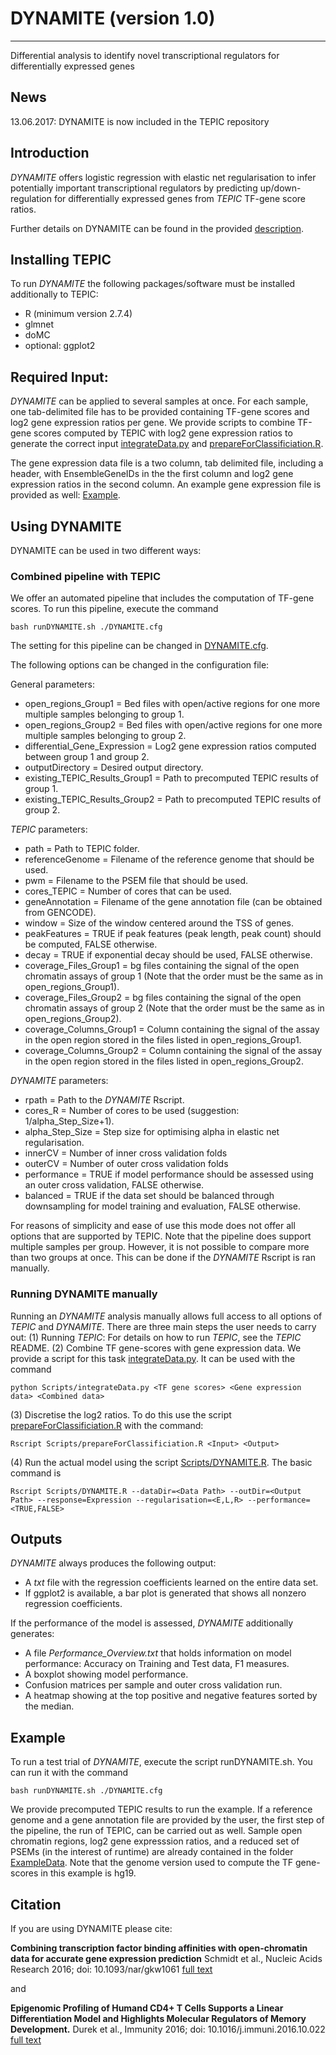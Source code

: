 # DYNAMITE (version 1.0)
-------
Differential analysis to identify novel transcriptional regulators for differentially expressed genes

## News
13.06.2017: DYNAMITE is now included in the TEPIC repository

## Introduction
*DYNAMITE* offers logistic regression with elastic net regularisation to infer
potentially important transcriptional regulators by predicting up/down-regulation for differentially expressed genes from *TEPIC* TF-gene score ratios. 

Further details on DYNAMITE can be found in the provided [description](/docs/Description.pdf).

## Installing TEPIC
To run *DYNAMITE* the following packages/software must be installed additionally to TEPIC:
* R (minimum version 2.7.4)
* glmnet
* doMC
* optional: ggplot2

## Required Input:
*DYNAMITE* can be applied to several samples at once. For each sample, one tab-delimited file has to be provided
containing TF-gene scores and log2 gene expression ratios per gene. We provide  scripts to combine TF-gene scores computed
by TEPIC with log2 gene expression ratios to generate the correct input [integrateData.py](Scripts/integrateData.py) and [prepareForClassificiation.R](Scripts/prepareForClassificiation.R).

The gene expression data file is a two column, tab delimited file, including a header, with EnsembleGeneIDs in the the first column and
log2 gene expression ratios in the second column. An example gene expression file is provided as well: 
[Example](ExampleData/TN_vs_TEM0_000001.txt).

## Using DYNAMITE
DYNAMITE can be used in two different ways:

### Combined pipeline with TEPIC
We offer an automated pipeline that includes the computation of TF-gene scores. To run this pipeline, execute the command

    bash runDYNAMITE.sh ./DYNAMITE.cfg

The setting for this pipeline can be changed in [DYNAMITE.cfg](DYNAMITE.cfg).

The following options can be changed in the configuration file:

General parameters:
* open_regions_Group1 = Bed files with open/active regions for one more multiple samples belonging to group 1.
* open_regions_Group2 = Bed files with open/active regions for one more multiple samples belonging to group 2.
* differential_Gene_Expression = Log2 gene expression ratios computed between group 1 and group 2.
* outputDirectory = Desired output directory.
* existing_TEPIC_Results_Group1 = Path to precomputed TEPIC results of group 1.
* existing_TEPIC_Results_Group2 = Path to precomputed TEPIC results of group 2.

*TEPIC* parameters:
* path = Path to TEPIC folder.
* referenceGenome = Filename of the reference genome that should be used.
* pwm = Filename to the PSEM file that should be used.
* cores_TEPIC = Number of cores that can be used.
* geneAnnotation = Filename of the gene annotation file (can be obtained from GENCODE).
* window = Size of the window centered around the TSS of genes.
* peakFeatures = TRUE if peak features (peak length, peak count) should be computed, FALSE otherwise.
* decay = TRUE if exponential decay should be used, FALSE otherwise.
* coverage_Files_Group1 = bg files containing the signal of the open chromatin assays of group 1 (Note that the order must be the same as in open_regions_Group1).
* coverage_Files_Group2 = bg files containing the signal of the open chromatin assays of group 2 (Note that the order must be the same as in open_regions_Group2).
* coverage_Columns_Group1 = Column containing the signal of the assay in the open region stored in the files listed in open_regions_Group1.
* coverage_Columns_Group2 = Column containing the signal of the assay in the open region stored in the files listed in open_regions_Group2.

*DYNAMITE* parameters:
* rpath = Path to the *DYNAMITE* Rscript.
* cores_R = Number of cores to be used (suggestion: 1/alpha_Step_Size+1).
* alpha_Step_Size = Step size for optimising alpha in elastic net regularisation.
* innerCV = Number of inner cross validation folds
* outerCV = Number of outer cross validation folds
* performance = TRUE if model performance should be assessed using an outer cross validation, FALSE otherwise.
* balanced = TRUE if the data set should be balanced through downsampling for model training and evaluation, FALSE otherwise. 

For reasons of simplicity and ease of use this mode does not offer all options that are supported by TEPIC.
Note that the pipeline does support multiple samples per group. However, it is not possible to compare more than two groups at once. 
This can be done if the *DYNAMITE* Rscript is ran manually. 

### Running DYNAMITE manually
Running an *DYNAMITE* analysis manually allows full access to all options of *TEPIC* and *DYNAMITE*. 
There are three main steps the user needs to carry out:
(1) Running *TEPIC*: For details on how to run *TEPIC*, see the *TEPIC* README.
(2) Combine TF gene-scores with gene expression data. We provide a script for this task [integrateData.py](Scripts/integrateData.py).
It can be used with the command

	python Scripts/integrateData.py <TF gene scores> <Gene expression data> <Combined data>

(3) Discretise the log2 ratios. To do this use the script [prepareForClassificiation.R](Scripts/prepareForClassificiation.R) with the command:

	Rscript Scripts/prepareForClassificiation.R <Input> <Output>
	
(4) Run the actual model using the script [Scripts/DYNAMITE.R](Scripts/DYNAMITE.R). The basic command is

	Rscript Scripts/DYNAMITE.R --dataDir=<Data Path> --outDir=<Output Path> --response=Expression --regularisation=<E,L,R> --performance=<TRUE,FALSE>

## Outputs
*DYNAMITE* always produces the following output:
* A *txt* file with the regression coefficients learned on the entire data set.
* If ggplot2 is available, a bar plot is generated that shows all nonzero regression coefficients.

If the performance of the model is assessed, *DYNAMITE* additionally generates:
* A file *Performance_Overview.txt* that holds information on model performance: Accuracy on Training and Test data, F1 measures.
* A boxplot showing model performance.
* Confusion matrices per sample and outer cross validation run. 
* A heatmap showing at the top positive and negative features sorted by the median.

## Example
To run a test trial of *DYNAMITE*, execute the script runDYNAMITE.sh. You can run it with the command

	bash runDYNAMITE.sh ./DYNAMITE.cfg

We provide precomputed TEPIC results to run the example. If a reference genome and a gene annotation file are provided by the user,
the first step of the pipeline, the run of TEPIC, can be carried out as well. Sample open chromatin regions, log2 gene expresssion ratios, and a reduced set of PSEMs (in the interest of runtime)
are already contained in the folder [ExampleData](ExampleData). Note that the genome version used to compute the TF gene-scores in this example is hg19. 

## Citation
If you are using DYNAMITE please cite:

**Combining transcription factor binding affinities with open-chromatin data for accurate gene expression prediction**
Schmidt et al., Nucleic Acids Research 2016; doi: 10.1093/nar/gkw1061 [full text](http://nar.oxfordjournals.org/content/early/2016/11/29/nar.gkw1061.full)

and

**Epigenomic Profiling of Humand CD4+ T Cells Supports a Linear Differentiation Model and Highlights Molecular Regulators of Memory Development.**
Durek et al., Immunity 2016; doi: 10.1016/j.immuni.2016.10.022 [full text](http://www.sciencedirect.com/science/article/pii/S1074761316304332?via%3Dihub) 


